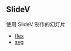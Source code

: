## SlideV 

使用 SlideV 制作的幻灯片

- [flex](https://lastknightcoder.github.io/slides/flex)
- [svg](https://lastknightcoder.github.io/slides/svg)
